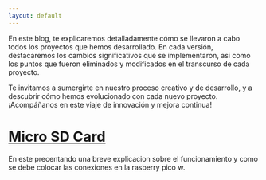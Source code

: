 ```yaml
---
layout: default
---
```


En este blog, te explicaremos detalladamente cómo se llevaron a cabo todos los proyectos que hemos desarrollado. En cada versión, destacaremos los cambios significativos que se implementaron, así como los puntos que fueron eliminados y modificados en el transcurso de cada proyecto.

Te invitamos a sumergirte en nuestro proceso creativo y de desarrollo, y a descubrir cómo hemos evolucionado con cada nuevo proyecto. ¡Acompáñanos en este viaje de innovación y mejora continua!

# [Micro SD Card](./microSd.html)

En este precentando una breve explicacion sobre el funcionamiento y como se debe colocar las conexiones en la rasberry pico w.


<!--### Small image

![Octocat](https://github.githubassets.com/images/icons/emoji/octocat.png)-->


<!--<dl>
<dt>Name</dt>
<dd>Godzilla</dd>
<dt>Born</dt>
<dd>1952</dd>
<dt>Birthplace</dt>
<dd>Japan</dd>
<dt>Color</dt>
<dd>Green</dd>
</dl>-->
